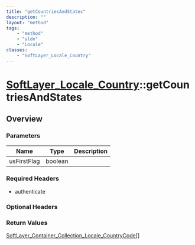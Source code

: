 ```yaml
---
title: "getCountriesAndStates"
description: ""
layout: "method"
tags:
    - "method"
    - "sldn"
    - "Locale"
classes:
    - "SoftLayer_Locale_Country"
---
```

# [SoftLayer_Locale_Country](/reference/services/SoftLayer_Locale_Country)::getCountriesAndStates




## Overview 


### Parameters 
|Name | Type | Description |
| --- | --- | --- |
|usFirstFlag| boolean| |


### Required Headers
* authenticate

### Optional Headers

### Return Values
<a href='/reference/datatypes/SoftLayer_Container_Collection_Locale_CountryCode'>SoftLayer_Container_Collection_Locale_CountryCode[] </a>

